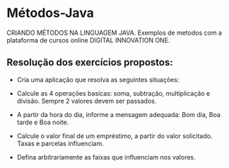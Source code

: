 # Métodos-Java

CRIANDO MÉTODOS NA LINGUAGEM JAVA. 
Exemplos de metodos com a plataforma de cursos online DIGITAL INNOVATION ONE.

## Resolução dos exercícios propostos:

- Cria uma aplicação que resolva as seguintes situações:

- Calcule as 4 operações basícas: soma, subtração, multiplicação e divisão. Sempre 2 valores devem ser passados.

- A partir da hora do dia, informe a mensagem adequada: Bom dia, Boa tarde e Boa noite.

- Calcule o valor final de um empréstimo, a partir do valor solicitado. Taxas e parcelas influenciam.

- Defina arbitrariamente as faixas que influenciam nos valores.
